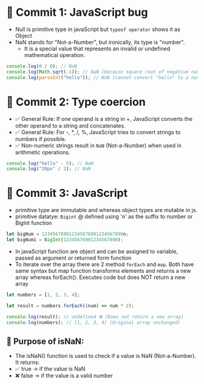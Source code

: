 # 📝 Commit 1: JavaScript bug

- Null is primitive type in javaScript but `typeof operator` shows it as Object
- NaN stands for "Not-a-Number", but ironically, its type is "number".
  - It is a special value that represents an invalid or undefined mathematical operation.

```js
console.log(0 / 0); // NaN
console.log(Math.sqrt(-1)); // NaN (because square root of negative numbers is not real)
console.log(parseInt("hello")); // NaN (cannot convert "hello" to a number)
```

# 📝 Commit 2: Type coercion

- ✅ General Rule: If one operand is a string in +, JavaScript converts the other operand to a string and concatenates.
- ✅ General Rule: For -, \*, /, %, JavaScript tries to convert strings to numbers if possible.
- ✅ Non-numeric strings result in `NaN` (Not-a-Number) when used in arithmetic operations.

```js
console.log("hello" - 5); // NaN
console.log("20px" / 2); // NaN
```

# 📝 Commit 3: JavaScript

- primitive type are immutable and whereas object types are mutable in js.
- primitive datatye: `Bigint` @ defined using 'n' as the suffix to number or BigInt function

```js
let bigNum = 123456789012345678901234567890n;
let bigNum1 = BigInt(12345678901234567890);
```

- In javaScript function are object and can be assigned to variable, passed as argument or returned form function
- To iterate over the array there are 2 method `forEach` and `map`. Both have same syntax but map function transforms elements and returns a new array whereas forEach(): Executes code but does NOT return a new array

```js
let numbers = [1, 2, 3, 4];

let result = numbers.forEach((num) => num * 2);

console.log(result); // undefined ❌ (Does not return a new array)
console.log(numbers); // [1, 2, 3, 4] (Original array unchanged)
```

## 🧐 Purpose of isNaN:

- The isNaN() function is used to check if a value is NaN (Not-a-Number). It returns:
- ✅ true → if the value is NaN
- ❌ false → if the value is a valid number
